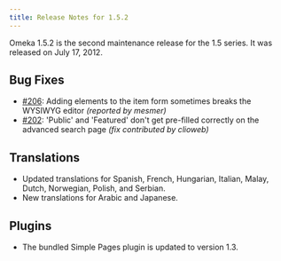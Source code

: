 ```yaml
---
title: Release Notes for 1.5.2
---
```


Omeka 1.5.2 is the second maintenance release for the 1.5 series. It was released on July 17, 2012.

Bug Fixes
-----------------------------------------------------------

-   [\#206](https://github.com/omeka/Omeka/issues/206): Adding elements to the item form sometimes breaks the WYSIWYG editor *(reported by mesmer)*
-   [\#202](https://github.com/omeka/Omeka/issues/202): 'Public' and 'Featured' don't get pre-filled correctly on the advanced search page *(fix contributed by clioweb)*

Translations
-----------------------------------------------------

-   Updated translations for Spanish, French, Hungarian, Italian, Malay, Dutch, Norwegian, Polish, and Serbian.
-   New translations for Arabic and Japanese.

Plugins
-------------------------------------------------------

-   The bundled Simple Pages plugin is updated to version 1.3.